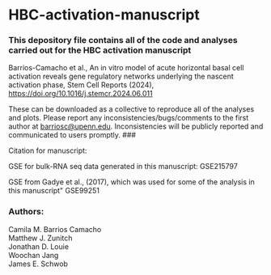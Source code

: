 # HBC-activation-manuscript

### This depository file contains all of the code and analyses carried out for the HBC activation manuscript

Barrios-Camacho et al., An in vitro model of acute horizontal basal cell activation reveals gene regulatory
networks underlying the nascent activation phase, Stem Cell Reports (2024), https://doi.org/10.1016/j.stemcr.2024.06.011

These can be downloaded as a collective to reproduce all of the analyses and plots. Please report any inconsistencies/bugs/comments to the first author at barriosc@upenn.edu. Inconsistencies will be publicly reported and communicated to users promptly. ###

Citation for manuscript:

GSE for bulk-RNA seq data generated in this manuscript:
GSE215797

GSE from Gadye et al., (2017), which was used for some of the analysis in this manuscript"
GSE99251

### Authors:

Camila M. Barrios Camacho <br>
Matthew J. Zunitch<br>
Jonathan D. Louie<br>
Woochan Jang<br>
James E. Schwob
